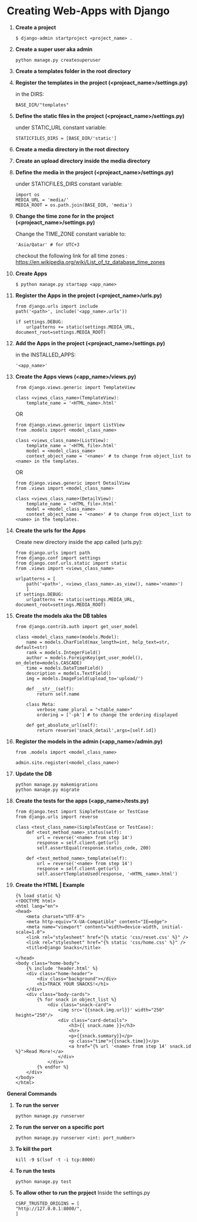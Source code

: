 # Creating Web-Apps with Django

1. **Create a project**
    ```
    $ django-admin startproject <project_name> .
    ```
2. **Create a super user aka admin**
    ```
    python manage.py createsuperuser
    ```
3. **Create a templates folder in the root directory**

4. **Register the templates in the project (<projeact_name>/settings.py)**

    in the DIRS:
    ```
    BASE_DIR/"templates"
    ```
5. **Define the static files in the project (<projeact_name>/settings.py)**

    under STATIC_URL constant variable:
    ```
    STATICFILES_DIRS = [BASE_DIR/'static']
    ```
6. **Create a media directory in the root directory**

7. **Create an upload directory inside the media directory**

8. **Define the media in the project (<projeact_name>/settings.py)**

    under STATICFILES_DIRS constant variable:
    ```
    import os
    MEDIA_URL = 'media/'
    MEDIA_ROOT = os.path.join(BASE_DIR, 'media')
    ```
9. **Change the time zone for in the project (<projeact_name>/settings.py)**

    Change the TIME_ZONE constant variable to:
    ```
    'Asia/Qatar' # for UTC+3
    ```
    checkout the following link for all time zones :
    <https://en.wikipedia.org/wiki/List_of_tz_database_time_zones>

10. **Create Apps**
    ```
    $ python manage.py startapp <app_name>
    ```
11. **Register the Apps in the project (<project_name>/urls.py)**
    ```
    from django.urls import include
    path('<path>', include('<app_name>.urls'))
    
    if settings.DEBUG:
        urlpatterns += static(settings.MEDIA_URL, document_root=settings.MEDIA_ROOT)
    ```
12. **Add the Apps in the project (<projeact_name>/settings.py)**

    in the INSTALLED_APPS:
    ```
    '<app_name>'
    ```
13. **Create the Apps views (<app_name>/views.py)**
    ```
    from django.views.generic import TemplateView

    class <views_class_name>(TemplateView):
        template_name = '<HTML_name>.html'
    ```
    OR
    ```
    from django.views.generic import ListView
    from .models import <model_class_name>

    class <views_class_name>(ListView):
        template_name = '<HTML_file>.html'
        model = <model_class_name>
        context_object_name = '<name>' # to change from object_list to <name> in the templates.
    ```
    OR
    ```
    from django.views.generic import DetailView
    from .views import <model_class_name>

    class <views_class_name>(DetailView):
        template_name = '<HTML_file>.html'
        model = <model_class_name>
        context_object_name = '<name>' # to change from object_list to <name> in the templates.
    ```
14. **Create the urls for the Apps**
    
    Create new directory inside the app called (urls.py):
    ```  
    from django.urls import path
    from django.conf import settings
    from django.conf.urls.static import static
    from .views import <views_class_name>
    
    urlpatterns = [
        path('<path>', <views_class_name>.as_view(), name='<name>')
        ]
    if settings.DEBUG:
        urlpatterns += static(settings.MEDIA_URL, document_root=settings.MEDIA_ROOT)
    ```
15. **Create the models aka the DB tables**
    ```
    from django.contrib.auth import get_user_model

    class <model_class_name>(models.Model):
        name = models.CharField(max_length=int, help_text=str, default=str)
        rank = models.IntegerField()
        author = models.ForeignKey(get_user_model(), on_delete=models.CASCADE)
        time = models.DateTimeField()
        description = models.TextField()
        img = models.ImageField(upload_to='upload/')
    
        def __str__(self):
            return self.name
            
        class Meta:
            verbose_name_plural = "<table_name>"
            ordering = ['-pk'] # to change the ordering displayed
            
        def get_absolute_url(self):
            return reverse('snack_detail',args=[self.id])
    ```
16. **Register the models in the admin (<app_name>/admin.py)**
    ```
    from .models import <model_class_name>
    
    admin.site.register(<model_class_name>)
    ```
17. **Update the DB**
    ```
    python manage.py makemigrations
    python manage.py migrate
    ```
18. **Create the tests for the apps (<app_name>/tests.py)**
    ```
    from django.test import SimpleTestCase or TestCase
    from django.urls import reverse
    
    class <test_class_name>(SimpleTestCase or TestCase):
        def <test_method_name>_status(self):
            url = reverse('<name> from step 14')
            response = self.client.get(url)
            self.assertEqual(response.status_code, 200)
    
        def <test_method_name>_template(self):
            url = reverse('<name> from step 14')
            response = self.client.get(url)
            self.assertTemplateUsed(response, '<HTML_name>.html')
    ```
19. **Create the HTML | Example**
    ```
    {% load static %}
    <!DOCTYPE html>
    <html lang="en">
    <head>
        <meta charset="UTF-8">
        <meta http-equiv="X-UA-Compatible" content="IE=edge">
        <meta name="viewport" content="width=device-width, initial-scale=1.0">
        <link rel="stylesheet" href="{% static 'css/reset.css' %}" />
        <link rel="stylesheet" href="{% static 'css/home.css' %}" />
        <title>Django Snacks</title>
    
    </head>
    <body class="home-body">
        {% include 'header.html' %}
        <div class="home-header">
            <div class="background"></div>
            <h1>TRACK YOUR SNACKS!</h1>
        </div>
        <div class="body-cards">
            {% for snack in object_list %}
                <div class="snack-card">
                    <img src='{{snack.img.url}}' width="250" height="250"/>
                    <div class="card-details">
                        <h3>{{ snack.name }}</h3>
                        <hr>
                        <p>{{snack.summary}}</p>
                        <p class="time">{{snack.time}}</p>
                        <a href="{% url '<name> from step 14' snack.id %}">Read More!</a>
                    </div>
                </div>
            {% endfor %}
        </div>
    </body>
    </html>
    ```

**General Commands**

1. **To run the server**
    ```
    python manage.py runserver
    ```
2. **To run the server on a specific port**
    ```
    python manage.py runserver <int: port_number>
    ```
3. **To kill the port**
    ```
    kill -9 $(lsof -t -i tcp:8000) 
    ```
4. **To run the tests**
    ```
    python manage.py test
    ``` 
5. **To allow other to run the prpject**
    Inside the settings.py 
    ```
    CSRF_TRUSTED_ORIGINS = [
    "http://127.0.0.1:8000/",
    ]
    ```
